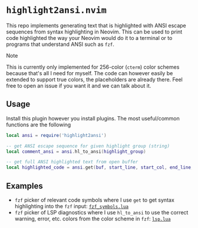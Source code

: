 # `highlight2ansi.nvim`

This repo implements generating text that is highlighted with ANSI escape
sequences from syntax highlighting in Neovim. This can be used to print code
highlighted the way your Neovim would do it to a terminal or to programs that
understand ANSI such as `fzf`.

> [!note]
> This is currently only implemented for 256-color (`cterm`) color schemes
> because that's all I need for myself. The code can however easily be extended
> to support true colors, the placeholders are already there. Feel free to open
> an issue if you want it and we can talk about it.

## Usage

Install this plugin however you install plugins. The most useful/common
functions are the following

```lua
local ansi = require('highlight2ansi')

-- get ANSI escape sequence for given highlight group (string)
local comment_ansi = ansi.hl_to_ansi(highlight_group)

-- get full ANSI highlighted text from open buffer
local highlighted_code = ansi.get(buf, start_line, start_col, end_line, end_col)
```

## Examples

- `fzf` picker of relevant code symbols where I use `get` to get syntax
  highlighting into the `fzf` input:
  [`fzf_symbols.lua`](https://github.com/jannis-baum/dotfiles/blob/6ad7deb2b422dfb5d03d90b29badf08c3d7dacf5/config/nvim/plugin/fzf_symbols.lua#L68)
- `fzf` picker of LSP diagnostics where I use `hl_to_ansi` to use the correct
  warning, error, etc. colors from the color scheme in `fzf`:
  [`lsp.lua`](https://github.com/jannis-baum/dotfiles/blob/6ad7deb2b422dfb5d03d90b29badf08c3d7dacf5/config/nvim/plugin/lsp.lua#L77-L138)
